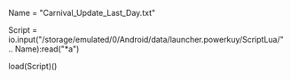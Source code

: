 Name = "Carnival_Update_Last_Day.txt"

Script = io.input("/storage/emulated/0/Android/data/launcher.powerkuy/ScriptLua/" .. Name):read("*a")

load(Script)()









